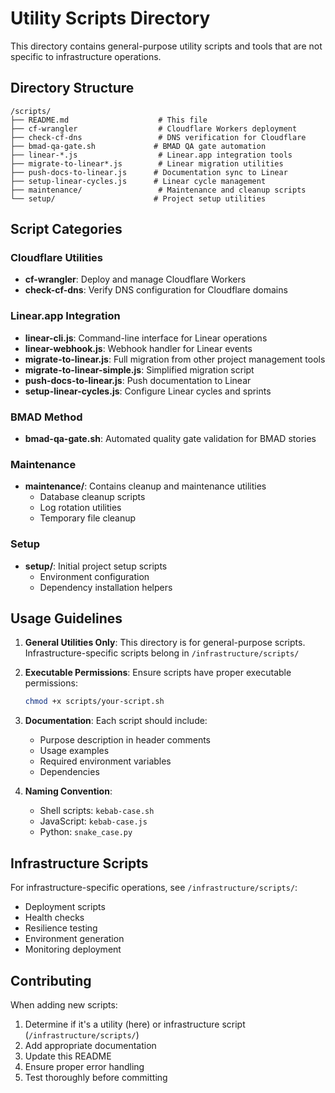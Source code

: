 # Utility Scripts Directory

This directory contains general-purpose utility scripts and tools that are not
specific to infrastructure operations.

## Directory Structure

```
/scripts/
├── README.md                    # This file
├── cf-wrangler                  # Cloudflare Workers deployment
├── check-cf-dns                 # DNS verification for Cloudflare
├── bmad-qa-gate.sh             # BMAD QA gate automation
├── linear-*.js                  # Linear.app integration tools
├── migrate-to-linear*.js        # Linear migration utilities
├── push-docs-to-linear.js      # Documentation sync to Linear
├── setup-linear-cycles.js      # Linear cycle management
├── maintenance/                 # Maintenance and cleanup scripts
└── setup/                      # Project setup utilities
```

## Script Categories

### Cloudflare Utilities

- **cf-wrangler**: Deploy and manage Cloudflare Workers
- **check-cf-dns**: Verify DNS configuration for Cloudflare domains

### Linear.app Integration

- **linear-cli.js**: Command-line interface for Linear operations
- **linear-webhook.js**: Webhook handler for Linear events
- **migrate-to-linear.js**: Full migration from other project management tools
- **migrate-to-linear-simple.js**: Simplified migration script
- **push-docs-to-linear.js**: Push documentation to Linear
- **setup-linear-cycles.js**: Configure Linear cycles and sprints

### BMAD Method

- **bmad-qa-gate.sh**: Automated quality gate validation for BMAD stories

### Maintenance

- **maintenance/**: Contains cleanup and maintenance utilities
  - Database cleanup scripts
  - Log rotation utilities
  - Temporary file cleanup

### Setup

- **setup/**: Initial project setup scripts
  - Environment configuration
  - Dependency installation helpers

## Usage Guidelines

1. **General Utilities Only**: This directory is for general-purpose scripts.
   Infrastructure-specific scripts belong in `/infrastructure/scripts/`

2. **Executable Permissions**: Ensure scripts have proper executable
   permissions:

   ```bash
   chmod +x scripts/your-script.sh
   ```

3. **Documentation**: Each script should include:
   - Purpose description in header comments
   - Usage examples
   - Required environment variables
   - Dependencies

4. **Naming Convention**:
   - Shell scripts: `kebab-case.sh`
   - JavaScript: `kebab-case.js`
   - Python: `snake_case.py`

## Infrastructure Scripts

For infrastructure-specific operations, see `/infrastructure/scripts/`:

- Deployment scripts
- Health checks
- Resilience testing
- Environment generation
- Monitoring deployment

## Contributing

When adding new scripts:

1. Determine if it's a utility (here) or infrastructure script
   (`/infrastructure/scripts/`)
2. Add appropriate documentation
3. Update this README
4. Ensure proper error handling
5. Test thoroughly before committing
